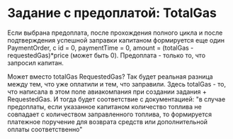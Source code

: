 # Задание с предоплатой: TotalGas

Если выбрана предоплата, после прохождения полного цикла и после подтверждения успешной заправки капитаном формируется еще один PaymentOrder, c id = 0, paymentTime = 0, amount = (totalGas - requestedGas)*price (может быть 0). Предоплата - только то, что запросил капитан.

Может вместо totalGas RequestedGas? Так будет реальная разница между тем, что уже оплатили и тем, что заправили.
Здесь totalGas - то, что написала в этом поле авиакомпания при создании задания + RequestedGas. И тогда будет соответствие с документацией: "в случае предоплаты, если указанное капитаном количество топлива не совпадает с количеством заправленного топлива, то формируется платежное поручение для возврата средств или дополнительной оплаты соответственно"
